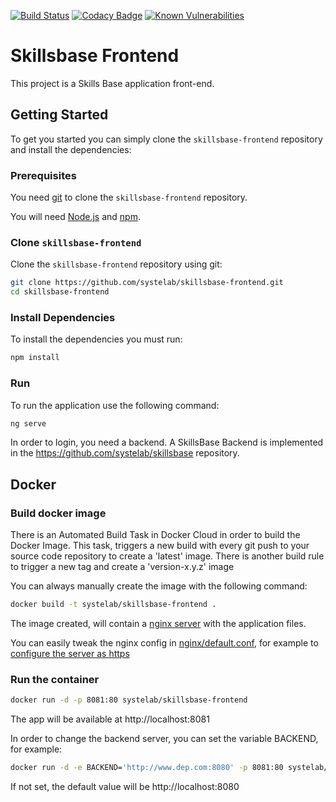 [![Build Status](https://travis-ci.org/systelab/skillsbase-frontend.svg?branch=master)](https://travis-ci.org/systelab/skillsbase-frontend)
[![Codacy Badge](https://api.codacy.com/project/badge/Grade/88aef97b995c4bd0ae6e7e615b663ec5)](https://www.codacy.com/app/alfonsserra/skillsbase-frontend?utm_source=github.com&amp;utm_medium=referral&amp;utm_content=systelab/skillsbase-frontend&amp;utm_campaign=Badge_Grade)
[![Known Vulnerabilities](https://snyk.io/test/github/systelab/skillsbase-frontend/badge.svg?targetFile=package.json)](https://snyk.io/test/github/systelab/skillsbase-frontend?targetFile=package.json)

# Skillsbase Frontend

This project is a Skills Base application front-end.


## Getting Started

To get you started you can simply clone the `skillsbase-frontend` repository and install the dependencies:

### Prerequisites

You need [git][git] to clone the `skillsbase-frontend` repository.

You will need [Node.js][node] and [npm][npm].

### Clone `skillsbase-frontend`

Clone the `skillsbase-frontend` repository using git:

```bash
git clone https://github.com/systelab/skillsbase-frontend.git
cd skillsbase-frontend
```

### Install Dependencies

To install the dependencies you must run:

```bash
npm install
```
### Run

To run the application use the following command:

```bash
ng serve
```

In order to login, you need a backend. A SkillsBase Backend is implemented in the https://github.com/systelab/skillsbase repository.

## Docker

### Build docker image

There is an Automated Build Task in Docker Cloud in order to build the Docker Image. 
This task, triggers a new build with every git push to your source code repository to create a 'latest' image.
There is another build rule to trigger a new tag and create a 'version-x.y.z' image

You can always manually create the image with the following command:

```bash
docker build -t systelab/skillsbase-frontend . 
```

The image created, will contain a [nginx server][nginx] with the application files.

You can easily tweak the nginx config in [nginx/default.conf](nginx/default.conf), for example to [configure the server as https](http://nginx.org/en/docs/http/configuring_https_servers.html)

### Run the container

```bash
docker run -d -p 8081:80 systelab/skillsbase-frontend
```

The app will be available at http://localhost:8081

In order to change the backend server, you can set the variable BACKEND, for example:

```bash
docker run -d -e BACKEND='http://www.dep.com:8080' -p 8081:80 systelab/skillsbase-frontend
```

If not set, the default value will be http://localhost:8080

[git]: https://git-scm.com/
[npm]: https://www.npmjs.com/
[node]: https://nodejs.org
[Angular]: https://angular.io/
[nginx]: https://nginx.org/
[yo]: http://yeoman.io/
